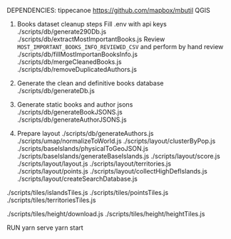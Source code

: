 DEPENDENCIES:
tippecanoe
https://github.com/mapbox/mbutil
QGIS

1. Books dataset cleanup steps
Fill .env with api keys
./scripts/db/generate290Db.js
./scripts/db/extractMostImportantBooks.js
Review `MOST_IMPORTANT_BOOKS_INFO_REVIEWED_CSV` and perform by hand review
./scripts/db/fillMostImportanBooksInfo.js
./scripts/db/mergeCleanedBooks.js
./scripts/db/removeDuplicatedAuthors.js

2. Generate the clean and definitive books database
./scripts/db/generateDb.js

3. Generate static books and author jsons
./scripts/db/generateBookJSONS.js
./scripts/db/generateAuthorJSONS.js

4. Prepare layout
./scripts/db/generateAuthors.js
./scripts/umap/normalizeToWorld.js
./scripts/layout/clusterByPop.js
./scripts/baseIslands/physicalToGeoJSON.js
./scripts/baseIslands/generateBaseIslands.js
./scripts/layout/score.js
./scripts/layout/layout.js
./scripts/layout/territories.js
./scripts/layout/points.js
./scripts/layout/collectHighDefIslands.js
./scripts/layout/createSearchDatabase.js

./scripts/tiles/islandsTiles.js
./scripts/tiles/pointsTiles.js
./scripts/tiles/territoriesTiles.js

./scripts/tiles/height/download.js
./scripts/tiles/height/heightTiles.js

RUN
yarn serve
yarn start